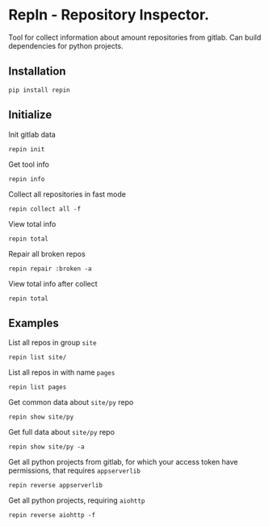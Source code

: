 # RepIn - Repository Inspector.

Tool for collect information about amount repositories from gitlab. Can build dependencies for python projects.

## Installation

```
pip install repin
```

## Initialize

Init gitlab data
```
repin init
```

Get tool info
```
repin info
```

Collect all repositories in fast mode
```
repin collect all -f
```

View total info
```
repin total
```

Repair all broken repos
```
repin repair :broken -a
```

View total info after collect
```
repin total
```

## Examples

List all repos in group `site`
```
repin list site/
```

List all repos in with name `pages`
```
repin list pages
```

Get common data about `site/py` repo
```
repin show site/py
```

Get full data about `site/py` repo
```
repin show site/py -a
```

Get all python projects from gitlab, for which your access token have permissions, that requires `appserverlib`
```
repin reverse appserverlib
```

Get all python projects, requiring `aiohttp`
```
repin reverse aiohttp -f
```